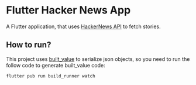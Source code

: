 # Flutter Hacker News App

A Flutter application, that uses [HackerNews API](https://github.com/HackerNews/API) to fetch stories.

## How to run?

This project uses [built_value](https://pub.dev/packages/built_value) to serialize json objects, so you need to run the follow code to generate built_value code:

```
flutter pub run build_runner watch
```